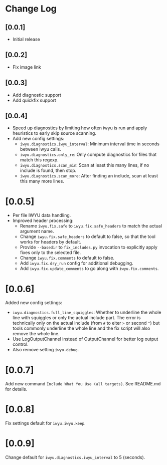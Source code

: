 # Change Log

## [0.0.1]

- Initial release

## [0.0.2]

- Fix image link

## [0.0.3]

- Add diagnostic support
- Add quickfix support

## [0.0.4]

- Speed up diagnostics by limiting how often iwyu is run and apply heuristics to early skip source scanning.
- Add new config settings:
    - `iwyu.diagnostics.iwyu_interval`: Minimum interval time in seconds between iwyu calls.
    - `iwyu.diagnostics.only_re`: Only compute diagnostics for files that match this regexp.
    - `iwyu.diagnostics.scan_min`: Scan at least this many lines, if no include is found, then stop.
    - `iwyu.diagnostics.scan_more`: After finding an include, scan at least this many more lines.

# [0.0.5]

- Per file IWYU data handling.
- Improved header processing:
    - Rename `iwyu.fix.safe` to `iwyu.fix.safe_headers` to match the actual argument name.
    - Change `iwyu.fix.safe_headers` to default to false, so that the tool works for headers by default.
    - Provide `--basedir` to `fix_includes.py` invocation to explicitly apply fixes only to the selected file.
    - Change `iwyu.fix.comments` to default to false.
    - Add `iwyu.fix.dry_run` config for additional debugging.
    - Add `iwyu.fix.update_comments` to go along with `iwyu.fix.comments`.

# [0.0.6]

Added new config settings:
-  `iwyu.diagnostics.full_line_squiggles`: Whether to underline the whole line with squiggles or only the actual include part. The error is technically only on the actual include (from `#` to eiter `>` or second `"`) but tools commonly underline the whole line and the fix script will also remove the whole line.
- Use LogOutputChannel instead of OutputChannel for better log output control.
- Also remove setting `iwyu.debug`.

# [0.0.7]

Add new command `Include What You Use (all targets)`. See README.md for details.

# [0.0.8]

Fix settings default for `iwyu.iwyu.keep`.

# [0.0.9]

Change default for `iwyu.diagnostics.iwyu_interval` to 5 (seconds).